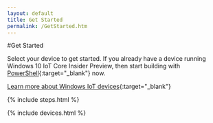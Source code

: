 ```yaml
---
layout: default
title: Get Started
permalink: /GetStarted.htm
---
```


#Get Started

Select your device to get started. If you already have a device running Windows 10 IoT Core Insider Preview, then start building with [PowerShell]({{site.baseurl}}/win10/samples/PowerShell.htm){:target="_blank"} now.

[Learn more about Windows IoT devices]({{site.hardwareurl}}){:target="_blank"}

{% include steps.html %}

{% include devices.html %}
